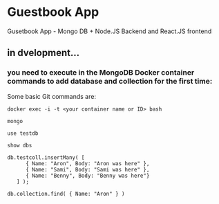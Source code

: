# Guestbook App 
Gusetbook App - Mongo DB + Node.JS Backend and React.JS frontend 
## in dvelopment...

### you need to execute in the  MongoDB Docker container commands to add database and collection for the first time:
Some basic Git commands are:
```
docker exec -i -t <your container name or ID> bash

mongo

use testdb

show dbs

db.testcoll.insertMany( [
      { Name: "Aron", Body: "Aron was here" },
      { Name: "Sami", Body: "Sami was here" },
      { Name: "Benny", Body: "Benny was here"}
   ] );

db.collection.find( { Name: "Aron" } )
```
